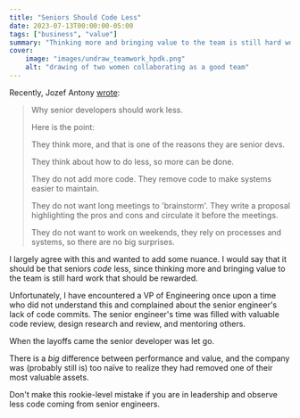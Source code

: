 ```yaml
---
title: "Seniors Should Code Less"
date: 2023-07-13T00:00:00-05:00
tags: ["business", "value"]
summary: "Thinking more and bringing value to the team is still hard work that should be rewarded."
cover:
    image: "images/undraw_teamwork_hpdk.png"
    alt: "drawing of two women collaborating as a good team"
---
```


Recently, Jozef Antony [wrote](https://www.linkedin.com/feed/update/urn:li:activity:7083071540296044545/):

> Why senior developers should work less.
>
> Here is the point:
>
> They think more, and that is one of the reasons they are senior devs.
>
> They think about how to do less, so more can be done.
>
> They do not add more code. They remove code to make systems easier to maintain.
>
> They do not want long meetings to 'brainstorm'. They write a proposal highlighting the pros and cons and circulate it before the meetings.
>
> They do not want to work on weekends, they rely on processes and systems, so there are no big surprises.

I largely agree with this and wanted to add some nuance. I would say that it should be that seniors *code* less, since thinking more and bringing value to the team is still hard work that should be rewarded.

Unfortunately, I have encountered a VP of Engineering once upon a time who did not understand this and complained about the senior engineer's lack of code commits. The senior engineer's time was filled with valuable code review, design research and review, and mentoring others.

When the layoffs came the senior developer was let go.

There is a *big* difference between performance and value, and the company was (probably still is) too naïve to realize they had removed one of their most valuable assets.

Don't make this rookie-level mistake if you are in leadership and observe less code coming from senior engineers.